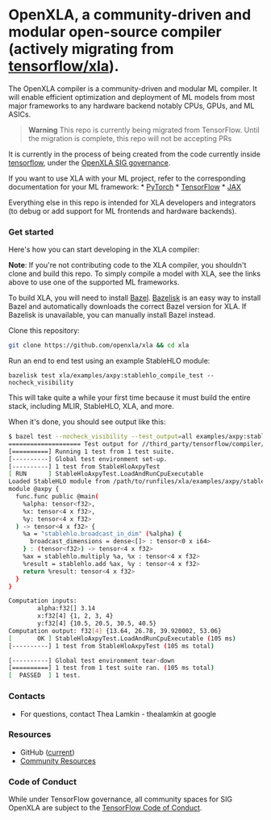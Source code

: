 # OpenXLA, a community-driven and modular open-source compiler (actively migrating from [tensorflow/xla](https://github.com/tensorflow/tensorflow/tree/master/tensorflow/compiler/xla)).

The OpenXLA compiler is a community-driven and modular ML compiler. It will
enable efficient optimization and deployment of ML models from most major
frameworks to any hardware backend notably CPUs, GPUs, and ML ASICs.

> **Warning** This repo is currently being migrated from TensorFlow. Until the
> migration is complete, this repo will not be accepting PRs

It is currently in the process of being created from the code currently inside
[tensorflow](https://github.com/tensorflow/tensorflow/tree/e2009cbe954b5c7644eecd77243cd4dfee14ff8d/tensorflow/compiler/xla),
under the
[OpenXLA SIG governance](https://github.com/tensorflow/community/pull/419/).

If you want to use XLA with your ML project, refer to the corresponding
documentation for your ML framework: * [PyTorch](https://pytorch.org/xla) *
[TensorFlow](https://www.tensorflow.org/xla) *
[JAX](https://jax.readthedocs.io/en/latest/notebooks/quickstart.html)

Everything else in this repo is intended for XLA developers and integrators (to
debug or add support for ML frontends and hardware backends).

### Get started

Here's how you can start developing in the XLA compiler:

**Note**: If you're not contributing code to the XLA compiler, you shouldn't
clone and build this repo. To simply compile a model with XLA, see the links
above to use one of the supported ML frameworks.

To build XLA, you will need to install [Bazel](https://bazel.build/install).
[Bazelisk](https://github.com/bazelbuild/bazelisk#readme) is an easy way to
install Bazel and automatically downloads the correct Bazel version for XLA. If
Bazelisk is unavailable, you can manually install Bazel instead.

Clone this repository:

```sh
git clone https://github.com/openxla/xla && cd xla
```

Run an end to end test using an example StableHLO module:

```
bazelisk test xla/examples/axpy:stablehlo_compile_test --nocheck_visibility
```

This will take quite a while your first time because it must build the entire
stack, including MLIR, StableHLO, XLA, and more.

When it's done, you should see output like this:

```sh
$ bazel test --nocheck_visibility --test_output=all examples/axpy:stablehlo_compile_test
==================== Test output for //third_party/tensorflow/compiler/xla/examples/axpy:stablehlo_compile_test:
[==========] Running 1 test from 1 test suite.
[----------] Global test environment set-up.
[----------] 1 test from StableHloAxpyTest
[ RUN      ] StableHloAxpyTest.LoadAndRunCpuExecutable
Loaded StableHLO module from /path/to/runfiles/xla/examples/axpy/stablehlo_axpy.mlir:
module @axpy {
  func.func public @main(
    %alpha: tensor<f32>,
    %x: tensor<4 x f32>,
    %y: tensor<4 x f32>
  ) -> tensor<4 x f32> {
    %a = "stablehlo.broadcast_in_dim" (%alpha) {
      broadcast_dimensions = dense<[]> : tensor<0 x i64>
    } : (tensor<f32>) -> tensor<4 x f32>
    %ax = stablehlo.multiply %a, %x : tensor<4 x f32>
    %result = stablehlo.add %ax, %y : tensor<4 x f32>
    return %result: tensor<4 x f32>
  }
}

Computation inputs:
        alpha:f32[] 3.14
        x:f32[4] {1, 2, 3, 4}
        y:f32[4] {10.5, 20.5, 30.5, 40.5}
Computation output: f32[4] {13.64, 26.78, 39.920002, 53.06}
[       OK ] StableHloAxpyTest.LoadAndRunCpuExecutable (105 ms)
[----------] 1 test from StableHloAxpyTest (105 ms total)

[----------] Global test environment tear-down
[==========] 1 test from 1 test suite ran. (105 ms total)
[  PASSED  ] 1 test.
```

### Contacts

*   For questions, contact Thea Lamkin - thealamkin at google

### Resources

*   GitHub
    ([current](https://github.com/tensorflow/tensorflow/tree/master/tensorflow/compiler/xla))
*   [Community Resources](https://github.com/openxla/community)

### Code of Conduct

While under TensorFlow governance, all community spaces for SIG OpenXLA are
subject to the
[TensorFlow Code of Conduct](https://github.com/tensorflow/tensorflow/blob/master/CODE_OF_CONDUCT.md).
